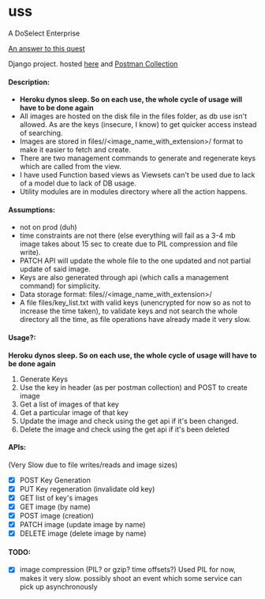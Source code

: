 # uss
A DoSelect Enterprise

[An answer to this quest](https://github.com/doselect/quests/blob/master/backend-developer/image-api.md)

Django project. hosted [here](https://jonny-quest.herokuapp.com/api/v1/ping/) and [Postman Collection](https://www.getpostman.com/collections/c32066d8845bd2442dd2)

#### Description:
* **Heroku dynos sleep. So on each use, the whole cycle of usage will have to be done again**
* All images are hosted on the disk file in the files folder, as db use isn't allowed. As are the keys (insecure, I know) to get quicker access instead of searching.
* Images are stored in files/<key>/<image_name_with_extension>/ format to make it easier to fetch and create.
* There are two management commands to generate and regenerate keys which are called from the view.
* I have used Function based views as Viewsets can't be used due to lack of a model due to lack of DB usage.
* Utility modules are in modules directory where all the action happens.

#### Assumptions:
* not on prod (duh)
* time constraints are not there (else everything will fail as a 3-4 mb image takes about 15 sec to create due to PIL compression and file write).
* PATCH API will update the whole file to the one updated and not partial update of said image.
* Keys are also generated through api (which calls a management command) for simplicity.
* Data storage format: files/<key>/<image_name_with_extension>/
* A file files/key_list.txt with valid keys (unencrypted for now so as not to increase the time taken), to validate keys and not search the whole directory all the time, as file operations have already made it very slow.

#### Usage?:
**Heroku dynos sleep. So on each use, the whole cycle of usage will have to be done again**
1. Generate Keys
2. Use the key in header (as per postman collection) and POST to create image
3. Get a list of images of that key
4. Get a particular image of that key
5. Update the image and check using the get api if it's been changed.
6. Delete the image and check using the get api if it's been deleted

#### APIs:
(Very Slow due to file writes/reads and image sizes)
* [x] POST Key Generation
* [x] PUT Key regeneration (invalidate old key)
* [x] GET list of key's images
* [x] GET image (by name)
* [x] POST image (creation)
* [x] PATCH image (update image by name)
* [x] DELETE image (delete image by name)

#### TODO:
* [x] image compression (PIL? or gzip? time offsets?)
Used PIL for now, makes it very slow. possibly shoot an event which some service can pick up asynchronously
